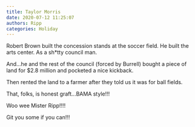 ```yaml
---
title: Taylor Morris
date: 2020-07-12 11:25:07
authors: Ripp
categories: Holiday
---
```


 Robert Brown built the concession stands at the soccer field.
He built the arts center.
As a sh*tty council man.

And...he and the rest of the council (forced by Burrell) bought a piece of land
for $2.8 million and pocketed a nice kickback.

Then rented the land to a farmer after they told us it was for ball fields.

That, folks, is honest graft...BAMA style!!!

Woo wee Mister Ripp!!!!

Git you some if you can!!!